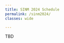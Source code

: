 ```yaml
---
title: SINM 2024 Schedule
permalink: /sinm2024/
classes: wide

---
```


TBD

<!-- | Time | Speaker | Title | Talk Type | -->
<!-- | ---------- | ----------- | ----------- | ----------- | -->
<!-- | 9:00 |  | Welcome |  | -->
<!-- | 9:10 | Leto Peel | Statistical Inference Links Data and Theory in Network Science | Invited | -->
<!-- | 9:50 | Vince Lyzinski | Lost in the Shuffle: Testing Power in the Presence of Errorful Network Vertex Labels | Invited | -->
<!-- | 10:30 | | *Coffee*  | | -->
<!-- | 11:00 | Marion Hoffman | Modeling Partitions Of Individuals | Invited | -->
<!-- | 11:40 | Till A Hoffmann | Latent Space Approaches to Aggregate Relational Data | Flash ⚡ | -->
<!-- | 11:50 | Sahil Loomba and Johannes Happenhofer | Inferring Socio-physical Networks and Social Gini Indices From Aggregated Data | Contributed | -->
<!-- | 12:10 | Luis Rocha | Redundancy in the Causal Logic of Interactions Shapes the Dynamics of Social Biochemical Networks | Contributed | -->
<!-- | 12:30 | | *Lunch*  | | -->
<!-- | 14:00 | Marianna Pensky | Clustering of Diverse Multiplex Networks | Invited | -->
<!-- | 14:40 | Samin Aref | Heuristic Modularity Maximization Algorithms for Network Clustering Rarely Return an Optimal Partition or Anything Similar | Flash ⚡ | -->
<!-- | 14:50 | Maximilian Jerdee | Normalized Mutual Information for Classification and Community Detection | Contributed | -->
<!-- | 15:10 | Anatol Wegner | Non-parametric Inference of Link Communities | Contributed | -->
<!-- | 15:30 | | *Coffee*  | | -->
<!-- | 16:00 | Kiran Tomlinson | Choice in Networks | Invited | -->
<!-- | 16:40 | Louis Boucherie | Adaptive Cut Reveals Multiscale Complexity In Networks | Contributed | -->
<!-- | 17:00 | All invited speakers | Panel |  | -->
